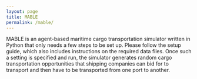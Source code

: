 ```yaml
---
layout: page
title: MABLE
permalink: /mable/
---
```


MABLE is an agent-based maritime cargo transportation simulator written in Python that only needs a few steps to be set up.
Please follow the setup guide, which also includes instructions on the required data files.
Once such a setting is specified and run, the simulator generates random cargo transportation opportunities that shipping companies can bid for to transport and then have to be transported from one port to another.
